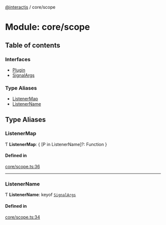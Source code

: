 [@interactjs](../README.md) / core/scope

# Module: core/scope

## Table of contents

### Interfaces

- [Plugin](../interfaces/core_scope.Plugin.md)
- [SignalArgs](../interfaces/core_scope.SignalArgs.md)

### Type Aliases

- [ListenerMap](core_scope.md#listenermap)
- [ListenerName](core_scope.md#listenername)

## Type Aliases

### ListenerMap

Ƭ **ListenerMap**: \{ [P in ListenerName]?: Function }

#### Defined in

[core/scope.ts:36](https://github.com/taye/interact.js/blob/d3d47461/packages/@interactjs/core/scope.ts#L36)

___

### ListenerName

Ƭ **ListenerName**: keyof [`SignalArgs`](../interfaces/core_scope.SignalArgs.md)

#### Defined in

[core/scope.ts:34](https://github.com/taye/interact.js/blob/d3d47461/packages/@interactjs/core/scope.ts#L34)
